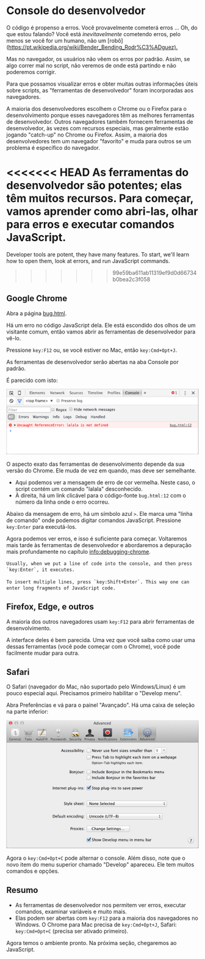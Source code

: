 # Console do desenvolvedor

O código é propenso a erros. Você provavelmente cometerá erros ... Oh, do que estou falando? Você está *inevitavelmente* cometendo erros, pelo menos se você for um humano, não um [robô] (<https://pt.wikipedia.org/wiki/Bender_Bending_Rodr%C3%ADguez).>

Mas no navegador, os usuários não vêem os erros por padrão. Assim, se algo correr mal no script, não veremos de onde está partindo e não poderemos corrigir.

Para que possamos visualizar erros e obter muitas outras informações úteis sobre scripts, as "ferramentas de desenvolvedor" foram incorporadas aos navegadores.

A maioria dos desenvolvedores escolhem o Chrome ou o Firefox para o desenvolvimento porque esses navegadores têm as melhores ferramentas de desenvolvedor. Outros navegadores também fornecem ferramentas de desenvolvedor, às vezes com recursos especiais, mas geralmente estão jogando "catch-up" no Chrome ou Firefox. Assim, a maioria dos desenvolvedores tem um navegador "favorito" e muda para outros se um problema é específico do navegador.

<<<<<<< HEAD
As ferramentas do desenvolvedor são potentes; elas têm muitos recursos. Para começar, vamos aprender como abri-las, olhar para erros e executar comandos JavaScript.
=======
Developer tools are potent, they have many features. To start, we'll learn how to open them, look at errors, and run JavaScript commands.
>>>>>>> 99e59ba611ab11319ef9d0d66734b0bea2c3f058

## Google Chrome

Abra a página [bug.html](bug.html).

Há um erro no código JavaScript dela. Ele está escondido dos olhos de um visitante comum, então vamos abrir as ferramentas de desenvolvedor para vê-lo.

Pressione `key:F12` ou, se você estiver no Mac, então `key:Cmd+Opt+J`.

As ferramentas de desenvolvedor serão abertas na aba Console por padrão.

É parecido com isto:

![chrome](chrome.png)

O aspecto exato das ferramentas de desenvolvimento depende da sua versão do Chrome. Ele muda de vez em quando, mas deve ser semelhante.

- Aqui podemos ver a mensagem de erro de cor vermelha. Neste caso, o script contém um comando "lalala" desconhecido.
- À direita, há um link clicável para o código-fonte `bug.html:12` com o número da linha onde o erro ocorreu.

Abaixo da mensagem de erro, há um símbolo azul `>`. Ele marca uma "linha de comando" onde podemos digitar comandos JavaScript. Pressione `key:Enter` para executá-los.

Agora podemos ver erros, e isso é suficiente para começar. Voltaremos mais tarde às ferramentas de desenvolvedor e abordaremos a depuração mais profundamente no capítulo <info:debugging-chrome>.

```smart header="Multi-line input"
Usually, when we put a line of code into the console, and then press `key:Enter`, it executes.

To insert multiple lines, press `key:Shift+Enter`. This way one can enter long fragments of JavaScript code.
```

## Firefox, Edge, e outros

A maioria dos outros navegadores usam `key:F12` para abrir ferramentas de desenvolvimento.

A interface deles é bem parecida. Uma vez que você saiba como usar uma dessas ferramentas (você pode começar com o Chrome), você pode facilmente mudar para outra.

## Safari

O Safari (navegador do Mac, não suportado pelo Windows/Linux) é um pouco especial aqui. Precisamos primeiro habilitar o "Develop menu".

Abra Preferências e vá para o painel "Avançado". Há uma caixa de seleção na parte inferior:

![safari](safari.png)

Agora o `key:Cmd+Opt+C` pode alternar o console. Além disso, note que o novo item do menu superior chamado "Develop" apareceu. Ele tem muitos comandos e opções.

## Resumo

- As ferramentas de desenvolvedor nos permitem ver erros, executar comandos, examinar variáveis e muito mais.
- Elas podem ser abertas com `key:F12` para a maioria dos navegadores no Windows. O Chrome para Mac precisa de `key:Cmd+Opt+J`, Safari: `key:Cmd+Opt+C` (precisa ser ativado primeiro).

Agora temos o ambiente pronto. Na próxima seção, chegaremos ao JavaScript.

